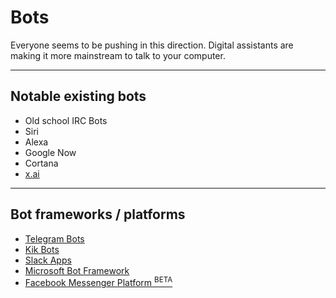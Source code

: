 # Bots

Everyone seems to be pushing in this direction. Digital assistants are making it more mainstream to talk to your computer.

---

## Notable existing bots

 - Old school IRC Bots
 - Siri
 - Alexa
 - Google Now
 - Cortana
 - [x.ai](https://x.ai/)


---

## Bot frameworks / platforms

 - [Telegram Bots](http://dev.storebot.me/)
 - [Kik Bots](https://dev.kik.com/#/home)
 - [Slack Apps](https://slack.com/apps/build)
 - [Microsoft Bot Framework](https://dev.botframework.com/)
 - [Facebook Messenger Platform <sup>BETA</sup>](https://developers.facebook.com/products/messenger/)
